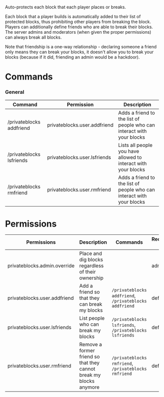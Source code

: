 Auto-protects each block that each player places or breaks.

Each block that a player builds is automatically added to their list of protected blocks, thus prohibiting other players from breaking the block. Players can additionally define friends who are able to break their blocks. The server admins and moderators (when given the proper permissions) can always break all blocks.

Note that friendship is a one-way relationship - declaring someone a friend only means they can break your blocks, it doesn't allow you to break your blocks (because if it did, friending an admin would be a hackdoor). 

# Commands

### General
| Command | Permission | Description |
| ------- | ---------- | ----------- |
|/privateblocks addfriend | privateblocks.user.addfriend | Adds a friend to the list of people who can interact with your blocks|
|/privateblocks lsfriends | privateblocks.user.lsfriends | Lists all people you have allowed to interact with your blocks|
|/privateblocks rmfriend | privateblocks.user.rmfriend | Adds a friend to the list of people who can interact with your blocks|



# Permissions
| Permissions | Description | Commands | Recommended groups |
| ----------- | ----------- | -------- | ------------------ |
| privateblocks.admin.override | Place and dig blocks regardless of their ownership |  | admins, mods |
| privateblocks.user.addfriend | Add a friend so that they can break my blocks | `/privateblocks addfriend`, `/privateblocks addfriend` | default |
| privateblocks.user.lsfriends | List people who can break my blocks | `/privateblocks lsfriends`, `/privateblocks lsfriends` | default |
| privateblocks.user.rmfriend | Remove a former friend so that they cannot break my blocks anymore | `/privateblocks rmfriend`, `/privateblocks rmfriend` | default |
